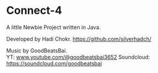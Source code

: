# Connect-4
A little Newbie Project written in Java.

Developed by Hadi Chokr. 
https://github.com/silverhadch/


Music by GoodBeatsBai.   
YT: www.youtube.com/@goodbeatsbai3652 Soundcloud: https://soundcloud.com/goodbeatsbai
